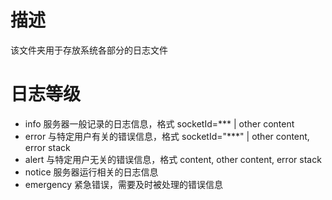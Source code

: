 # 描述
该文件夹用于存放系统各部分的日志文件

# 日志等级
* info 服务器一般记录的日志信息，格式 socketId=*** | other content
* error 与特定用户有关的错误信息，格式 socketId="***" | other content, error stack
* alert 与特定用户无关的错误信息，格式 content, other content, error stack
* notice 服务器运行相关的日志信息
* emergency 紧急错误，需要及时被处理的错误信息